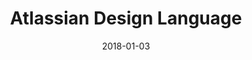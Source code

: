 ---
date: 2018-01-03
title: Atlassian Design Language
company: Atlassian
link: https://atlassian.design/
image: ./images/atlassian.jpg
description: Use Atlassian's end-to-end design language to create straightforward and beautiful experiences.

---